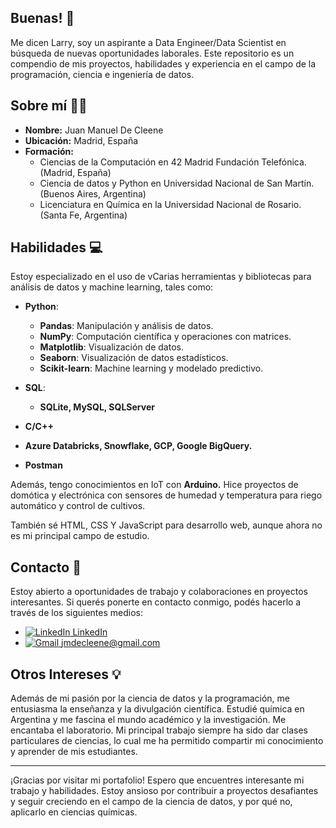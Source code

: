 ## Buenas! 👋

Me dicen Larry, soy un aspirante a Data Engineer/Data Scientist en búsqueda de nuevas oportunidades laborales.
Este repositorio es un compendio de mis proyectos, habilidades y experiencia en el campo de la programación, ciencia e ingeniería de datos.

## Sobre mí 🧑‍🏫

- **Nombre:** Juan Manuel De Cleene
- **Ubicación:** Madrid, España
- **Formación:**
  - Ciencias de la Computación en 42 Madrid Fundación Telefónica. (Madrid, España)
  - Ciencia de datos y Python en Universidad Nacional de San Martín. (Buenos Aires, Argentina)
  - Licenciatura en Química en la Universidad Nacional de Rosario. (Santa Fe, Argentina)

## Habilidades 💻

Estoy especializado en el uso de vCarias herramientas y bibliotecas para análisis de datos y machine learning, tales como:

- **Python**:
  - **Pandas**: Manipulación y análisis de datos.
  - **NumPy**: Computación científica y operaciones con matrices.
  - **Matplotlib**: Visualización de datos.
  - **Seaborn**: Visualización de datos estadísticos.
  - **Scikit-learn**: Machine learning y modelado predictivo.
 
- **SQL**:
  - **SQLite, MySQL, SQLServer**
- **C/C++**
- **Azure Databricks, Snowflake, GCP, Google BigQuery.**
- **Postman**

Además, tengo conocimientos en IoT con **Arduino.**
Hice proyectos de domótica y electrónica con sensores de humedad y temperatura para riego automático y control de cultivos.

También sé HTML, CSS Y JavaScript para desarrollo web, aunque ahora no es mi principal campo de estudio.

## Contacto 📧

Estoy abierto a oportunidades de trabajo y colaboraciones en proyectos interesantes. Si querés ponerte en contacto conmigo, podés hacerlo a través de los siguientes medios:

- [![LinkedIn](https://skillicons.dev/icons?i=linkedin) LinkedIn](https://www.linkedin.com/in/juan-manuel-de-cleene/)
- [![Gmail](https://skillicons.dev/icons?i=gmail) jmdecleene@gmail.com](mailto:jmdecleene@gmail.com)
## Otros Intereses 💡

Además de mi pasión por la ciencia de datos y la programación, me entusiasma la enseñanza y la divulgación científica.
Estudié química en Argentina y me fascina el mundo académico y la investigación. Me encantaba el laboratorio.
Mi principal trabajo siempre ha sido dar clases particulares de ciencias, lo cual me ha permitido compartir mi conocimiento y aprender de mis estudiantes.

---

¡Gracias por visitar mi portafolio!
Espero que encuentres interesante mi trabajo y habilidades. Estoy ansioso por contribuir a proyectos desafiantes y seguir creciendo en el campo de la ciencia de datos, y por qué no, aplicarlo en ciencias químicas.
